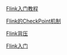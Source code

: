 
 
 [Flink入门教程](https://mp.weixin.qq.com/s/xa2iGrmyoXq3FtZeU9GU-w)

 [Flink的CheckPoint机制](https://mp.weixin.qq.com/s/-OY0VGDWUoOMgKg-xKjZRQ)

 [Flink背压](https://mp.weixin.qq.com/s/Ttm9lCYxu7Wx0oE-LsjRlw)

 [Flink入门](https://mp.weixin.qq.com/s/Ey-oWpGO_QDo4DixiccVGg)